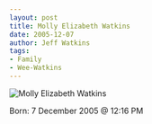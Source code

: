 ```yaml
---
layout: post
title: Molly Elizabeth Watkins
date: 2005-12-07
author: Jeff Watkins
tags:
- Family
- Wee-Watkins
---
```


<div class="figure"><img class="photo" src="http://static.flickr.com/34/71270401_fff997e03c.jpg" alt="Molly Elizabeth Watkins" border="0"></div>

Born: 7 December 2005 @ 12:16 PM
